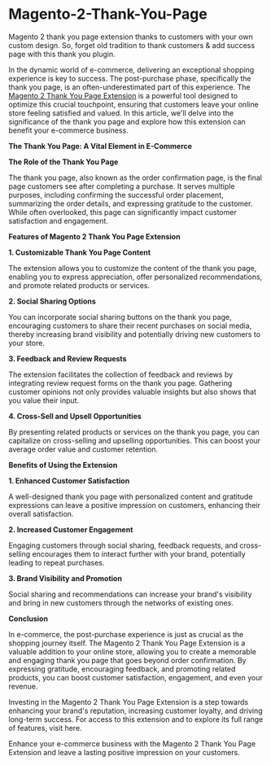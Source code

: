 # Magento-2-Thank-You-Page
Magento 2 thank you page extension thanks to customers with your own custom design. So, forget old tradition to thank customers &amp; add success page with this thank you plugin.

In the dynamic world of e-commerce, delivering an exceptional shopping experience is key to success. The post-purchase phase, specifically the thank you page, is an often-underestimated part of this experience. The [Magento 2 Thank You Page Extension](https://www.milople.com/magento-2-thank-you-page.html) is a powerful tool designed to optimize this crucial touchpoint, ensuring that customers leave your online store feeling satisfied and valued. In this article, we'll delve into the significance of the thank you page and explore how this extension can benefit your e-commerce business.

**The Thank You Page: A Vital Element in E-Commerce**

**The Role of the Thank You Page**

The thank you page, also known as the order confirmation page, is the final page customers see after completing a purchase. It serves multiple purposes, including confirming the successful order placement, summarizing the order details, and expressing gratitude to the customer. While often overlooked, this page can significantly impact customer satisfaction and engagement.

**Features of Magento 2 Thank You Page Extension**

**1. Customizable Thank You Page Content**

The extension allows you to customize the content of the thank you page, enabling you to express appreciation, offer personalized recommendations, and promote related products or services.

**2. Social Sharing Options**

You can incorporate social sharing buttons on the thank you page, encouraging customers to share their recent purchases on social media, thereby increasing brand visibility and potentially driving new customers to your store.

**3. Feedback and Review Requests**

The extension facilitates the collection of feedback and reviews by integrating review request forms on the thank you page. Gathering customer opinions not only provides valuable insights but also shows that you value their input.

**4. Cross-Sell and Upsell Opportunities**

By presenting related products or services on the thank you page, you can capitalize on cross-selling and upselling opportunities. This can boost your average order value and customer retention.

**Benefits of Using the Extension**

**1. Enhanced Customer Satisfaction**

A well-designed thank you page with personalized content and gratitude expressions can leave a positive impression on customers, enhancing their overall satisfaction.

**2. Increased Customer Engagement**

Engaging customers through social sharing, feedback requests, and cross-selling encourages them to interact further with your brand, potentially leading to repeat purchases.

**3. Brand Visibility and Promotion**

Social sharing and recommendations can increase your brand's visibility and bring in new customers through the networks of existing ones.

**Conclusion**

In e-commerce, the post-purchase experience is just as crucial as the shopping journey itself. The Magento 2 Thank You Page Extension is a valuable addition to your online store, allowing you to create a memorable and engaging thank you page that goes beyond order confirmation. By expressing gratitude, encouraging feedback, and promoting related products, you can boost customer satisfaction, engagement, and even your revenue.

Investing in the Magento 2 Thank You Page Extension is a step towards enhancing your brand's reputation, increasing customer loyalty, and driving long-term success. For access to this extension and to explore its full range of features, visit here.

Enhance your e-commerce business with the Magento 2 Thank You Page Extension and leave a lasting positive impression on your customers.
